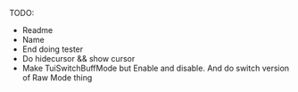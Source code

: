 TODO:
- Readme
- Name
- End doing tester
- Do hidecursor && show cursor
- Make TuiSwitchBuffMode but Enable and disable. And do switch version of Raw Mode thing
